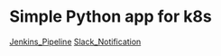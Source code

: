 # Simple Python app for k8s

[Jenkins_Pipeline](https://github.com/amuzhichenko/simple_web_app_for_k8s/blob/main/jen_pipe.JPG)
[Slack_Notification](https://github.com/amuzhichenko/simple_web_app_for_k8s/blob/main/slack.JPG)
